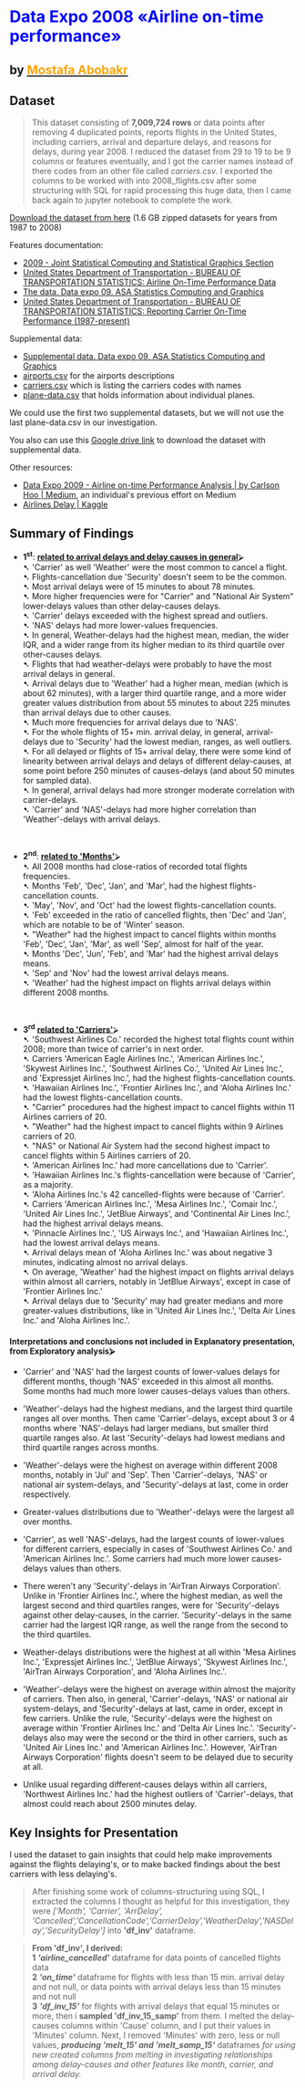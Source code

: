 # <font color=blue>Data Expo 2008 «Airline on-time performance»</font>
## by [<font color=orange>Mostafa Abobakr</font>](https://cutt.ly/MostafaALinkedIn)


## Dataset

> This dataset consisting of __7,009,724 rows__ or data points after removing 4 duplicated points, reports flights in the United States, including carriers, arrival and departure delays, and reasons for delays, during year 2008. I reduced the dataset from 29 to 19 to be 9 columns or features eventually, and I got the carrier names instead of there codes from an other file called _carriers.csv_. I exported the columns to be worked with into 2008_flights.csv after some structuring with SQL for rapid processing this huge data, then I came back again to jupyter notebook to complete the work.

[Download the dataset from here](http://ww2.amstat.org/sections/graphics/datasets/DataExpo2009.zip) (1.6 GB zipped datasets for years from 1987 to 2008)

Features documentation:
- [2009 - Joint Statistical Computing and Statistical Graphics Section](https://community.amstat.org/jointscsg-section/dataexpo/dataexpo2009)
- [United States Department of Transportation - BUREAU OF TRANSPORTATION STATISTICS: Airline On-Time Performance Data](https://web.archive.org/web/20210404234819/https://transtats.bts.gov/DatabaseInfo.asp?QO_VQ=EFD&Yv0x=D)
- [The data. Data expo 09. ASA Statistics Computing and Graphics](https://web.archive.org/web/20191220144712/http://stat-computing.org/dataexpo/2009/the-data.html)
- [United States Department of Transportation - BUREAU OF TRANSPORTATION STATISTICS: Reporting Carrier On-Time Performance (1987-present)](https://web.archive.org/web/20210126184228/https://transtats.bts.gov/Fields.asp?table_id=236)

Supplemental data:
- [Supplemental data. Data expo 09. ASA Statistics Computing and Graphics](https://web.archive.org/web/20191229040110/http://stat-computing.org/dataexpo/2009/supplemental-)
- [airports.csv](https://web.archive.org/web/20191229040110/http://stat-computing.org/dataexpo/2009/airports.csv) for the airports descriptions
- [carriers.csv](https://web.archive.org/web/20191229040110/http://stat-computing.org/dataexpo/2009/carriers.csv) which is listing the carriers codes with names
- [plane-data.csv](https://web.archive.org/web/20191229040110/http://stat-computing.org/dataexpo/2009/plane-data.csv) that holds information about individual planes.

We could use the first two supplemental datasets, but we will not use the last plane-data.csv in our investigation.

You also can use this [Google drive link](https://drive.google.com/drive/folders/1qIX3ZNEzrd4bijppXIjsmn0yksc8q-th) to download the dataset with supplemental data.

Other resources: 
- [Data Expo 2009 - Airline on-time Performance Analysis | by Carlson Hoo | Medium](https://carlson-hoo.medium.com/data-expo-2009-airline-on-time-performance-analysis-bb2e5bcf3042), an individual's previous effort on Medium
- [Airlines Delay | Kaggle](https://www.kaggle.com/giovamata/airlinedelaycauses)

## Summary of Findings

* **1**<sup>**st**</sup>: <u>**related to arrival delays and delay causes in general**</u>⮚
    <br>➷ 'Carrier' as well 'Weather' were the most common to cancel a flight. 
    <br>➷ Flights-cancellation due 'Security' doesn't seem to be the common.
    <br>➷ Most arrival delays were of 15 minutes to about 78 minutes.
    <br>➷ More higher frequencies were for "Carrier" and "National Air System" lower-delays values than other delay-causes delays.
    <br>➷ 'Carrier' delays exceeded with the highest spread and outliers.
    <br>➷ 'NAS' delays had more lower-values frequencies.
    <br>➷ In general, Weather-delays had the highest mean, median, the wider IQR, and a wider range from its higher median to its third quartile over other-causes delays. 
    <br>➷ Flights that had weather-delays were probably to have the most arrival delays in general.
    <br>➷ Arrival delays due to 'Weather' had a higher mean, median (which is about 62 minutes), with a larger third quartile range, and a more wider greater values distribution from about 55 minutes to about 225 minutes than arrival delays due to other causes.
    <br>➷ Much more frequencies for arrival delays due to 'NAS'.
    <br>➷ For the whole flights of 15+ min. arrival delay, in general, arrival-delays due to 'Security' had the lowest median, ranges, as well outliers.
    <br>➷ For all delayed or flights of 15+ arrival delay, there were some kind of linearity between arrival delays and delays of different delay-causes, at some point before 250 minutes of causes-delays (and about 50 minutes for sampled data). 
    <br>➷ In general, arrival delays had more stronger moderate correlation with carrier-delays.
    <br>➷ 'Carrier' and 'NAS'-delays had more higher correlation than 'Weather'-delays with arrival delays.
<br>
    
* **2**<sup>**nd**</sup>: <u>**related to 'Months'**</u>⮚
    <br>➷ All 2008 months had close-ratios of recorded total flights frequencies.
    <br>➷ Months 'Feb', 'Dec', 'Jan', and 'Mar', had the highest flights-cancellation counts.
    <br>➷ 'May', 'Nov', and 'Oct' had the lowest flights-cancellation counts.
    <br>➷ 'Feb' exceeded in the ratio of cancelled flights, then 'Dec' and 'Jan',  which are notable to be of 'Winter' season.
    <br>➷ "Weather" had the highest impact to cancel flights within months 'Feb', 'Dec', 'Jan', 'Mar', as well 'Sep', almost for half of the year.
    <br>➷ Months 'Dec', 'Jun', 'Feb', and 'Mar' had the highest arrival delays means.
    <br>➷ 'Sep' and 'Nov' had the lowest arrival delays means.
    <br>➷ 'Weather' had the highest impact on flights arrival delays within different 2008 months.
<br>
    
* **3**<sup>**rd**</sup> <u>**related to 'Carriers'**</u>⮚
    <br>➷ 'Southwest Airlines Co.' recorded the highest total flights count within 2008; more than twice of carrier's in next order.
    <br>➷ Carriers 'American Eagle Airlines Inc.', 'American Airlines Inc.', 'Skywest Airlines Inc.', 'Southwest Airlines Co.', 'United Air Lines Inc.', and 'Expressjet Airlines Inc.', had the highest flights-cancellation counts.
    <br>➷ 'Hawaiian Airlines Inc.', 'Frontier Airlines Inc.', and 'Aloha Airlines Inc.' had the lowest flights-cancellation counts.
    <br>➷ "Carrier" procedures had the highest impact to cancel flights within 11 Airlines carriers of 20.
    <br>➷ "Weather" had the highest impact to cancel flights within 9 Airlines carriers of 20.
    <br>➷ "NAS" or National Air System had the second highest impact to cancel flights within 5 Airlines carriers of 20.
    <br>➷ 'American Airlines Inc.'  had more cancellations due to 'Carrier'.
    <br>➷ 'Hawaiian Airlines Inc.'s flights-cancellation were because of 'Carrier', as a majority.
    <br>➷ 'Aloha Airlines Inc.'s 42 cancelled-flights were because of 'Carrier'.
    <br>➷ Carriers 'American Airlines Inc.', 'Mesa Airlines Inc.', 'Comair Inc.', 'United Air Lines Inc.', 'JetBlue Airways', and 'Continental Air Lines Inc.', had the highest arrival delays means.
    <br>➷ 'Pinnacle Airlines Inc.', 'US Airways Inc.', and 'Hawaiian Airlines Inc.', had the lowest arrival delays means.
    <br>➷ Arrival delays mean of 'Aloha Airlines Inc.' was about negative 3 minutes, indicating almost no arrival delays.
    <br>➷ On average, 'Weather' had the highest impact on flights arrival delays within almost all carriers, notably in 'JetBlue Airways', except in case of 'Frontier Airlines Inc.'
    <br>➷ Arrival delays due to 'Security' may had greater medians and more greater-values distributions, like in 'United Air Lines Inc.', 'Delta Air Lines Inc.' and 'Aloha Airlines Inc.'.

#### Interpretations and conclusions not included in Explanatory presentation, from Exploratory analysis⮚

- 'Carrier' and 'NAS' had the largest counts of lower-values delays for different months, though 'NAS' exceeded in this almost all months. Some months had much more lower causes-delays values than others.

- 'Weather'-delays had the highest medians, and the largest third quartile ranges all over months. Then came 'Carrier'-delays, except about 3 or 4 months where 'NAS'-delays had larger medians, but smaller third quartile ranges also. At last 'Security'-delays had lowest medians and third quartile ranges across months.

- 'Weather'-delays were the highest on average within different 2008 months, notably in 'Jul' and 'Sep'. Then 'Carrier'-delays, 'NAS' or national air system-delays, and 'Security'-delays at last, come in order respectively.

- Greater-values distributions due to 'Weather'-delays were the largest all over months.

- 'Carrier', as well 'NAS'-delays, had the largest counts of lower-values for different carriers, especially in cases of 'Southwest Airlines Co.' and 'American Airlines Inc.'. Some carriers had much more lower causes-delays values than others.

- There weren't any 'Security'-delays in 'AirTran Airways Corporation'. Unlike in 'Frontier Airlines Inc.', where the highest median, as well the largest second and third quartiles ranges, were for 'Security'-delays against other delay-causes, in the carrier. 'Security'-delays in the same carrier had the largest IQR range, as well the range from the second to the third quartiles.

- Weather-delays distributions were the highest at all within 'Mesa Airlines Inc.', 'Expressjet Airlines Inc.', 'JetBlue Airways', 'Skywest Airlines Inc.', 'AirTran Airways Corporation', and 'Aloha Airlines Inc.'.

- 'Weather'-delays were the highest on average within almost the majority of carriers. Then also, in general, 'Carrier'-delays, 'NAS' or national air system-delays, and 'Security'-delays at last, came in order, except in few carriers. Unlike the rule, 'Security'-delays were the highest on average within 'Frontier Airlines Inc.' and 'Delta Air Lines Inc.'. 'Security'-delays also may were the second or the third in other carriers, such as 'United Air Lines Inc.' and 'American Airlines Inc.'. However, 'AirTran Airways Corporation' flights doesn't seem to be delayed due to security at all.

- Unlike usual regarding different-causes delays within all carriers, 'Northwest Airlines Inc.' had the highest outliers of 'Carrier'-delays, that almost could reach about 2500 minutes delay.

## Key Insights for Presentation

I used the dataset to gain insights that could help make improvements against the flights delaying's, or to make backed findings about the best carriers with less delaying's.

> After finishing some work of columns-structuring using SQL, I extracted the columns I thought as helpful for this investigation, they were _['Month', 'Carrier', 'ArrDelay', 'Cancelled','CancellationCode','CarrierDelay','WeatherDelay','NASDelay','SecurityDelay']_ into __'df_inv'__ dataframe.

> __From 'df_inv', I derived:__<br>
__1__ _**'airline_cancelled'**_ dataframe for data points of cancelled flights data<br>
__2__ _**'on_time'**_ dataframe for flights with less than 15 min. arrival delay and not null, or data points with arrival delays less than 15 minutes and not null<br>
__3__ _**'df_inv_15'**_ for flights with arrival delays that equal 15 minutes or more, then i **sampled 'df_inv_15_samp'** from them. I melted the delay-causes columns within 'Cause' column, and I put their values in 'Minutes' column. Next, I removed 'Minutes' with zero, less or null values, _**producing 'melt_15' and 'melt_samp_15'**_ dataframes _for using new created columns from melting in investigating relationships among delay-causes and other features like month, carrier, and arrival delay._